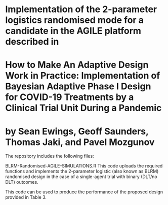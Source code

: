 # Implementation of the 2-parameter logistics randomised mode for a candidate in the AGILE platform described in
# How to Make An Adaptive Design Work in Practice: Implementation of Bayesian Adaptive Phase I Design for COVID-19 Treatments by a Clinical Trial Unit During a Pandemic
# by Sean Ewings, Geoff Saunders, Thomas Jaki, and Pavel Mozgunov

The repository includes the following files:

BLRM-Randomised-AGILE-SIMULATIONS.R
This code uploads the required functions and implements the 2-parameter logistic (also known as BLRM) randomised design in the case of a single-agent trial with binary (DLT/no DLT) outcomes.

This code can be used to produce the performance of the proposed design provided in Table 3. 
